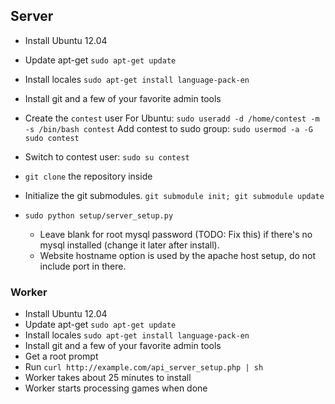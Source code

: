 ## Server

* Install Ubuntu 12.04
* Update apt-get ```sudo apt-get update```
* Install locales ```sudo apt-get install language-pack-en```
* Install git and a few of your favorite admin tools
* Create the `contest` user
    For Ubuntu: `sudo useradd -d /home/contest -m -s /bin/bash contest`
    Add contest to sudo group: `sudo usermod -a -G sudo contest`
* Switch to contest user: `sudo su contest`
* `git clone` the repository inside
* Initialize the git submodules. `git submodule init; git submodule update`
* `sudo python setup/server_setup.py`

    * Leave blank for root mysql password (TODO: Fix this) if there's no mysql installed (change it later after install).
    * Website hostname option is used by the apache host setup, do not include port in there.

### Worker
* Install Ubuntu 12.04
* Update apt-get ```sudo apt-get update```
* Install locales ```sudo apt-get install language-pack-en```
* Install git and a few of your favorite admin tools
* Get a root prompt
* Run `curl http://example.com/api_server_setup.php | sh`
* Worker takes about 25 minutes to install
* Worker starts processing games when done
